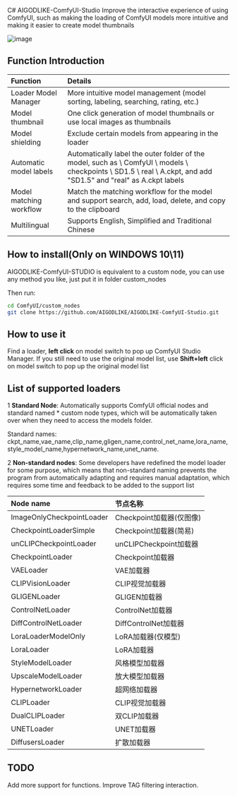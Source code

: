 C# AIGODLIKE-ComfyUI-Studio
Improve the interactive experience of using ComfyUI, such as making the loading of ComfyUI models more intuitive and making it easier to create model thumbnails

![image](https://github.com/user-attachments/assets/44ec8f54-bd34-420b-9b3c-b1dedffa8b81)

## Function Introduction
|Function|Details|
|:----|:----|
|Loader Model Manager|More intuitive model management (model sorting, labeling, searching, rating, etc.)|
|Model thumbnail|One click generation of model thumbnails or use local images as thumbnails|
|Model shielding|Exclude certain models from appearing in the loader|
|Automatic model labels|Automatically label the outer folder of the model, such as \ ComfyUI \ models \ checkpoints \ SD1.5 \ real \ A.ckpt, and add "SD1.5" and "real" as A.ckpt labels|
|Model matching workflow|Match the matching workflow for the model and support search, add, load, delete, and copy to the clipboard|
|Multilingual|Supports English, Simplified and Traditional Chinese|
## How to install(Only on WINDOWS 10\11)
AIGODLIKE-ComfyUI-STUDIO is equivalent to a custom node, you can use any method you like, just put it in folder custom_nodes

Then run:
```sh
cd ComfyUI/custom_nodes
git clone https://github.com/AIGODLIKE/AIGODLIKE-ComfyUI-Studio.git
```
## How to use it
Find a loader, **left click** on model switch to pop up ComfyUI Studio Manager. If you still need to use the original model list, use **Shift+left** click on model switch to pop up the original model list
## List of supported loaders
1 **Standard Node**: Automatically supports ComfyUI official nodes and standard named * custom node types, which will be automatically taken over when they need to access the models folder.

Standard names: ckpt_name,vae_name,clip_name,gligen_name,control_net_name,lora_name,style_model_name,hypernetwork_name,unet_name.

2 **Non-standard nodes**: Some developers have redefined the model loader for some purpose, which means that non-standard naming prevents the program from automatically adapting and requires manual adaptation, which requires some time and feedback to be added to the support list

|Node name|节点名称|
|:----|:----|
|ImageOnlyCheckpointLoader|Checkpoint加载器(仅图像)|
|CheckpointLoaderSimple|Checkpoint加载器(简易)|
|unCLIPCheckpointLoader|unCLIPCheckpoint加载器|
|CheckpointLoader|Checkpoint加载器|
|VAELoader|VAE加载器|
|CLIPVisionLoader|CLIP视觉加载器|
|GLIGENLoader|GLIGEN加载器|
|ControlNetLoader|ControlNet加载器|
|DiffControlNetLoader|DiffControlNet加载器|
|LoraLoaderModelOnly|LoRA加载器(仅模型)|
|LoraLoader|LoRA加载器|
|StyleModelLoader|风格模型加载器|
|UpscaleModelLoader|放大模型加载器|
|HypernetworkLoader|超网络加载器|
|CLIPLoader|CLIP视觉加载器|
|DualCLIPLoader|双CLIP加载器|
|UNETLoader|UNET加载器|
|DiffusersLoader|扩散加载器|

## TODO
Add more support for functions.
Improve TAG filtering interaction.
